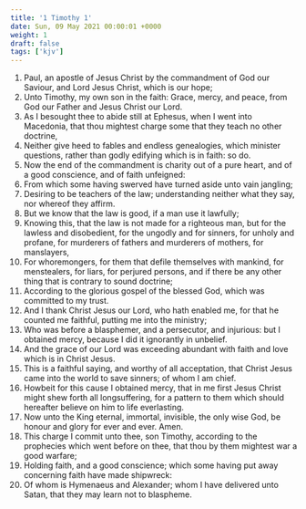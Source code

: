 ```yaml
---
title: '1 Timothy 1'
date: Sun, 09 May 2021 00:00:01 +0000
weight: 1
draft: false
tags: ['kjv'] 
---
```


1. Paul, an apostle of Jesus Christ by the commandment of God our Saviour, and Lord Jesus Christ, which is our hope;
2. Unto Timothy, my own son in the faith: Grace, mercy, and peace, from God our Father and Jesus Christ our Lord.
3. As I besought thee to abide still at Ephesus, when I went into Macedonia, that thou mightest charge some that they teach no other doctrine,
4. Neither give heed to fables and endless genealogies, which minister questions, rather than godly edifying which is in faith: so do.
5. Now the end of the commandment is charity out of a pure heart, and of a good conscience, and of faith unfeigned:
6. From which some having swerved have turned aside unto vain jangling;
7. Desiring to be teachers of the law; understanding neither what they say, nor whereof they affirm.
8. But we know that the law is good, if a man use it lawfully;
9. Knowing this, that the law is not made for a righteous man, but for the lawless and disobedient, for the ungodly and for sinners, for unholy and profane, for murderers of fathers and murderers of mothers, for manslayers,
10. For whoremongers, for them that defile themselves with mankind, for menstealers, for liars, for perjured persons, and if there be any other thing that is contrary to sound doctrine;
11. According to the glorious gospel of the blessed God, which was committed to my trust.
12. And I thank Christ Jesus our Lord, who hath enabled me, for that he counted me faithful, putting me into the ministry;
13. Who was before a blasphemer, and a persecutor, and injurious: but I obtained mercy, because I did it ignorantly in unbelief.
14. And the grace of our Lord was exceeding abundant with faith and love which is in Christ Jesus.
15. This is a faithful saying, and worthy of all acceptation, that Christ Jesus came into the world to save sinners; of whom I am chief.
16. Howbeit for this cause I obtained mercy, that in me first Jesus Christ might shew forth all longsuffering, for a pattern to them which should hereafter believe on him to life everlasting.
17. Now unto the King eternal, immortal, invisible, the only wise God, be honour and glory for ever and ever. Amen.
18. This charge I commit unto thee, son Timothy, according to the prophecies which went before on thee, that thou by them mightest war a good warfare;
19. Holding faith, and a good conscience; which some having put away concerning faith have made shipwreck:
20. Of whom is Hymenaeus and Alexander; whom I have delivered unto Satan, that they may learn not to blaspheme.
